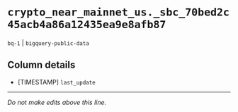 # `crypto_near_mainnet_us._sbc_70bed2c45acb4a86a12435ea9e8afb87`
`bq-1` | `bigquery-public-data`

## Column details
* [TIMESTAMP] `last_update`

-------------------------------------------------------------------------------
*Do not make edits above this line.*
